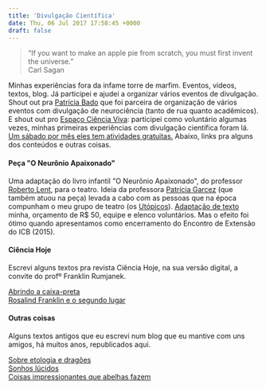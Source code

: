 ```yaml
---
title: 'Divulgação Científica'
date: Thu, 06 Jul 2017 17:58:45 +0000
draft: false
---
```


> “If you want to make an apple pie from scratch, you must first invent the universe.”  
> Carl Sagan

Minhas experiências fora da infame torre de marfim. Eventos, vídeos, textos, blog. Já participei e ajudei a organizar vários eventos de divulgação. Shout out pra [Patrícia Bado](http://buscatextual.cnpq.br/buscatextual/visualizacv.do?id=K4297271J4) que foi parceira de organização de vários eventos com divulgação de neurociência (tanto de rua quanto acadêmicos). E shout out pro [Espaço Ciência Viva](http://www.cienciaviva.org.br/): participei como voluntário algumas vezes, minhas primeiras experiências com divulgação científica foram lá. [Um sábado por mês eles tem atividades gratuitas.](http://www.cienciaviva.org.br/) Abaixo, links pra alguns dos conteúdos e outras coisas.

#### Peça "O Neurônio Apaixonado"

Uma adaptação do livro infantil "O Neurônio Apaixonado", do professor [Roberto Lent](http://buscatextual.cnpq.br/buscatextual/visualizacv.do?id=K4783576H5), para o teatro. Ideia da professora [Patrícia Garcez](http://buscatextual.cnpq.br/buscatextual/visualizacv.do?id=K4704003T8) (que também atuou na peça) levada a cabo com as pessoas que na época compunham o meu grupo de teatro (os [Utópicos](https://www.youtube.com/channel/UCQDbZ5WFSk-CQzntcqY4IOA)). [Adaptação de texto](https://www.dropbox.com/s/qygf0u1z96j5bpx/Neur%C3%B4nio%20Apaixonado%20-%20roteiro.pdf?dl=0) minha, orçamento de R$ 50, equipe e elenco voluntários. Mas o efeito foi ótimo quando apresentamos como encerramento do Encontro de Extensão do ICB (2015).

#### Ciência Hoje

Escrevi alguns textos pra revista Ciência Hoje, na sua versão digital, a convite do profº Franklin Rumjanek.

[Abrindo a caixa-preta](https://cienciahoje.org.br/artigo/abrindo-a-caixa-preta/)  
[Rosalind Franklin e o segundo lugar](https://cienciahoje.org.br/artigo/os-creditos-da-descoberta-da-estrutura-do-dna-sao-tao-confusos-quanto-as-relacoes-interpessoais-dos-envolvidos/)

#### Outras coisas

Alguns textos antigos que eu escrevi num blog que eu mantive com uns amigos, há muitos anos, republicados aqui.

[Sobre etologia e dragões](https://kneves.org/2021/02/18/sobre-etologia-e-dragoes/)  
[Sonhos lúcidos](https://kneves.org/2021/02/18/sonhos-lucidos/)  
[Coisas impressionantes que abelhas fazem](https://kneves.org/2021/02/18/top-4-coisas-impressionantes-que-abelhas-fazem/)